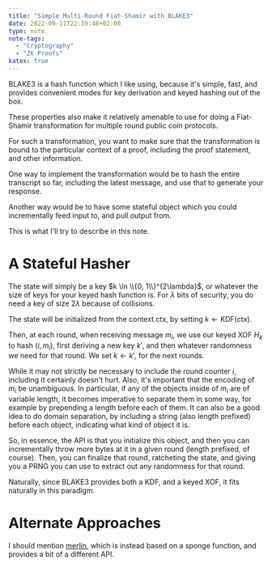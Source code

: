 ```yaml
---
title: "Simple Multi-Round Fiat-Shamir with BLAKE3"
date: 2022-09-11T22:59:48+02:00
type: note
note-tags:
  - "Cryptography"
  - "ZK Proofs"
katex: true
---
```


BLAKE3 is a hash function which I like using, because it's simple, fast, and provides convenient modes for key derivation and keyed hashing out of the box.

These properties also make it relatively amenable to use for doing a Fiat-Shamir transformation for multiple round public coin protocols.

For such a transformation, you want to make sure that the transformation is bound to the particular context of a proof, including the proof statement, and other information.

One way to implement the transformation would be to hash the entire transcript so far, including the latest message, and use that to generate your response.

Another way would be to have some stateful object which you could incrementally feed input to, and pull output from.

This is what I'll try to describe in this note.

# A Stateful Hasher

The state will simply be a key $k \in \\{0, 1\\}^{2\lambda}$, or whatever the size of keys for your keyed hash function is. For $\lambda$ bits of security, you do need a key of size $2 \lambda$ because of collisions.

The state will be initialized from the context $\text{ctx}$, by setting $k \gets \text{KDF}(\text{ctx})$.

Then, at each round, when receiving message $m_i$, we use our keyed XOF $H_k$ to hash $(i, m_i)$, first deriving a new key $k'$, and then whatever randomness we need for that round. We set $k \gets k'$, for the next rounds.

While it may not strictly be necessary to include the round counter $i$, including it certainly doesn't hurt. Also, it's important that the encoding of $m_i$ be unambiguous. In particular, if any of the objects inside of $m_i$ are of variable length, it becomes imperative to separate them in some way, for example by prepending a length before each of them. It can also be a good idea to do domain separation, by including a string (also length prefixed) before each object, indicating what kind of object it is.

So, in essence, the API is that you initialize this object, and then you can incrementally throw more bytes at it in a given round (length prefixed, of course). Then, you can finalize that round, ratcheting the state, and giving you a PRNG you can use to extract out any randomness for that round.

Naturally, since BLAKE3 provides both a KDF, and a keyed XOF, it fits naturally
in this paradigm.

# Alternate Approaches

I should mention [merlin](https://docs.rs/merlin/latest/merlin/), which is instead based on a sponge function, and provides a bit of a different API.
